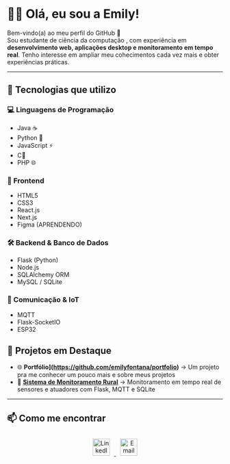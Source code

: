 # 👩‍💻 Olá, eu sou a Emily!

Bem-vindo(a) ao meu perfil do GitHub 🚀  
Sou estudante de ciência da computação , com experiência em **desenvolvimento web, aplicações desktop e monitoramento em tempo real**.
Tenho interesse em ampliar meu cohecimentos cada vez mais e obter experiências práticas.

---

## 🚀 Tecnologias que utilizo

### 💻 Linguagens de Programação
- Java ☕  
- Python 🐍  
- JavaScript ⚡  
- C🔧  
- PHP 🌐  

### 🎨 Frontend
- HTML5  
- CSS3  
- React.js  
- Next.js
- Figma (APRENDENDO)

### 🛠 Backend & Banco de Dados
- Flask (Python)  
- Node.js  
- SQLAlchemy ORM  
- MySQL / SQLite  

### 📡 Comunicação & IoT
- MQTT  
- Flask-SocketIO  
- ESP32  

## 📌 Projetos em Destaque


- 🌐 **Portfólio](https://github.com/emilyfontana/portfolio)** → Um projeto pra me conhecer um pouco mais e sobre meus projetos
- 🌱 **[Sistema de Monitoramento Rural](https://github.com/emilyfontana/projectAgrosensor)** → Monitoramento em tempo real de sensores e atuadores com Flask, MQTT e SQLite  
 

---

## 📫 Como me encontrar
<div align="center">
  <!-- LinkedIn -->
  <a href="https://www.linkedin.com/in/emilyfontana19342174/" target="_blank">
    <img src="https://cdn.jsdelivr.net/gh/devicons/devicon/icons/linkedin/linkedin-original.svg" width="40" height="40" alt="LinkedIn" style="margin: 10px 10px;"/>
  </a>

  <!-- Gmail -->
  <a href="mailto:emilypfontana@gmail.com">
    <img src="https://cdn-icons-png.flaticon.com/512/732/732200.png" width="40" height="40" alt="Email" style="margin: 0 10px;"/>
  </a>
</div>



